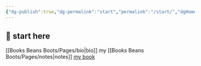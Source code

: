 ```yaml
---
{"dg-publish":true,"dg-permalink":"start","permalink":"/start/","dgHomeLink":true,"dgPassFrontmatter":false}
---
```



## 🌳 start here

[[Books Beans Boots/Pages/bio|bio]]
my [[Books Beans Boots/Pages/notes|notes]]
[my book](https://booksbeansboots.co.uk/llgindex)



